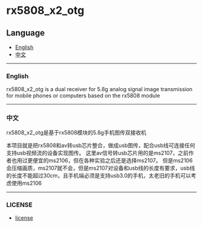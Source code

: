 # rx5808_x2_otg

## Language

- [English](#english)
- [中文](#中文)

---

### English

rx5808_x2_otg is a dual receiver for 5.8g analog signal image transmission for mobile phones or computers based on the rx5808 module

---

### 中文

rx5808_x2_otg是基于rx5808模块的5.8g手机图传双接收机

本项目就是把rx5808和av转usb芯片整合，做成usb图传，配合usb线可连接任何支持usb视频流的设备实现图传。
这里av信号转usb芯片用的是ms2107，之前作者也用过更便宜的ms2106，但在各种实验之后还是选择ms2107。
但是ms2106会压缩画质，ms2107就不会，但是ms2107对设备和usb线的长度有要求，usb线的长度不能超过30cm，且手机端必须是支持usb3.0的手机，太老旧的手机可以考虑使用ms2106

---

### LICENSE

- [license](LICENSE)
